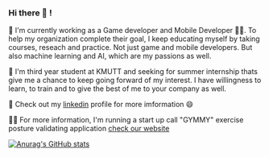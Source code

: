 ### Hi there 👋 !

<!--
**ChalothornYn/ChalothornYn** is a ✨ _special_ ✨ repository because its `README.md` (this file) appears on your GitHub profile.

Here are some ideas to get you started:

- 🔭 I’m currently working on ...
- 🌱 I’m currently learning ...
- 👯 I’m looking to collaborate on ...
- 🤔 I’m looking for help with ...
- 💬 Ask me about ...
- 📫 How to reach me: ...
- 😄 Pronouns: ...
- ⚡ Fun fact: ...
-->

🔭 I'm currently working as a Game developer and Mobile Developer 🧑‍💻. To help my organization complete their goal, I keep educating myself by taking courses, reseach and practice.
Not just game and mobile developers. But also machine learning and AI, which are my passions as well.

🌱 I'm third year student at KMUTT and seeking for summer internship thats give me a chance to keep going forward of my interest. I have willingness to learn, to train and to give the best of me to your company as well. 

💬 Check out my [linkedin](https://www.linkedin.com/in/chalothorn-yn/) profile for more imformation 😄

🤸‍♀️ For more information, I'm running a start up call "GYMMY" exercise posture validating application [check our website](www.gymmy.live)

[![Anurag's GitHub stats](https://github-readme-stats.vercel.app/api?username=ChalothornYn)](https://github.com/anuraghazra/github-readme-stats)

